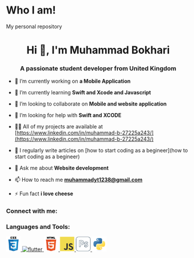 # Who I am!
My personal repository 
<h1 align="center">Hi 👋, I'm Muhammad Bokhari</h1>
<h3 align="center">A passionate student developer from United Kingdom</h3>

- 🔭 I’m currently working on **a Mobile Application**

- 🌱 I’m currently learning **Swift and Xcode and Javascript**

- 👯 I’m looking to collaborate on **Mobile and website application**

- 🤝 I’m looking for help with **Swift and XCODE**

- 👨‍💻 All of my projects are available at [https://www.linkedin.com/in/muhammad-b-27225a243/](https://www.linkedin.com/in/muhammad-b-27225a243/)

- 📝 I regularly write articles on [how to start coding as a begineer](how to start coding as a begineer)

- 💬 Ask me about **Website development**

- 📫 How to reach me **muhammadyt1238@gmail.com**

- ⚡ Fun fact **i love cheese**

<h3 align="left">Connect with me:</h3>
<p align="left">
</p>

<h3 align="left">Languages and Tools:</h3>
<p align="left"> <a href="https://www.w3schools.com/css/" target="_blank" rel="noreferrer"> <img src="https://raw.githubusercontent.com/devicons/devicon/master/icons/css3/css3-original-wordmark.svg" alt="css3" width="40" height="40"/> </a> <a href="https://flutter.dev" target="_blank" rel="noreferrer"> <img src="https://www.vectorlogo.zone/logos/flutterio/flutterio-icon.svg" alt="flutter" width="40" height="40"/> </a> <a href="https://www.w3.org/html/" target="_blank" rel="noreferrer"> <img src="https://raw.githubusercontent.com/devicons/devicon/master/icons/html5/html5-original-wordmark.svg" alt="html5" width="40" height="40"/> </a> <a href="https://developer.mozilla.org/en-US/docs/Web/JavaScript" target="_blank" rel="noreferrer"> <img src="https://raw.githubusercontent.com/devicons/devicon/master/icons/javascript/javascript-original.svg" alt="javascript" width="40" height="40"/> </a> <a href="https://www.photoshop.com/en" target="_blank" rel="noreferrer"> <img src="https://raw.githubusercontent.com/devicons/devicon/master/icons/photoshop/photoshop-line.svg" alt="photoshop" width="40" height="40"/> </a> <a href="https://www.python.org" target="_blank" rel="noreferrer"> <img src="https://raw.githubusercontent.com/devicons/devicon/master/icons/python/python-original.svg" alt="python" width="40" height="40"/> </a> </p>
